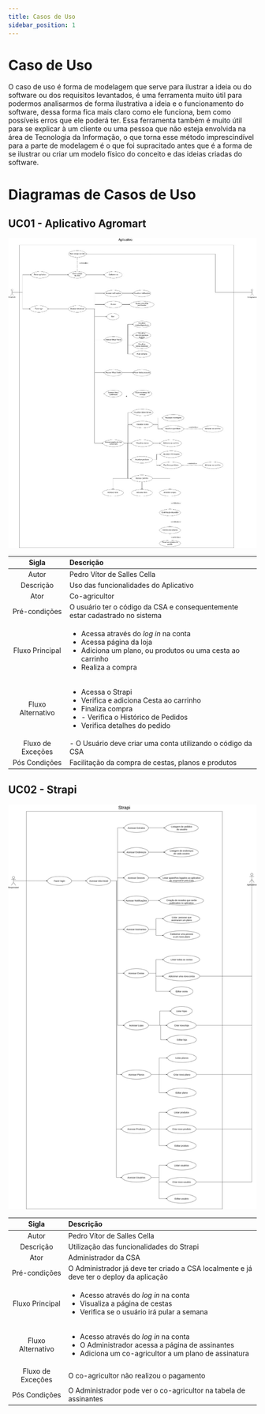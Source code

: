 ```yaml
---
title: Casos de Uso
sidebar_position: 1
---
```


# Caso de Uso

O caso de uso é forma de modelagem que serve para ilustrar a ideia ou do software ou dos requisitos levantados, é uma ferramenta muito útil para podermos analisarmos de forma ilustrativa a ideia e o funcionamento do software, dessa forma fica mais claro como ele funciona, bem como possíveis erros que ele poderá ter. Essa ferramenta também é muito útil para se explicar à um cliente ou uma pessoa que não esteja envolvida na área de Tecnologia da Informação, o que torna esse método imprescindível para a parte de modelagem é o que foi supracitado antes que é a forma de se ilustrar ou criar um modelo físico do conceito e das ideias criadas do software.

# Diagramas de Casos de Uso

## UC01 - Aplicativo Agromart

![Aplicativo](../../static/img/UC_Aplicativo.jpeg)

|Sigla|Descrição|
|:-:|:-|
|Autor|Pedro Vítor de Salles Cella|
|Descrição|Uso das funcionalidades do Aplicativo|
|Ator|Co-agricultor|
|Pré-condições|O usuário ter o código da CSA e consequentemente estar cadastrado no sistema|
|Fluxo Principal|<ul> <li>Acessa através do *log in* na conta</li> <li>Acessa página da loja</li><li>Adiciona um plano, ou produtos ou uma cesta ao carrinho</li><li>Realiza a compra</li></ul> |
|Fluxo Alternativo|<ul> <li>Acessa o Strapi</li> <li>Verifica e adiciona Cesta ao carrinho</li> <li>Finaliza compra</li><li>- Verifica o Histórico de Pedidos</li> <li>Verifica detalhes do pedido</li> </ul> |
|Fluxo de Exceções|- O Usuário deve criar uma conta utilizando o código da CSA |
|Pós Condições|Facilitação da compra de cestas, planos e produtos|

## UC02 - Strapi

![Pedido](../../static/img/UC_Strapi.png)

|Sigla|Descrição|
|:-:|:-|
|Autor|Pedro Vítor de Salles Cella|
|Descrição|Utilização das funcionalidades do Strapi|
|Ator|Administrador da CSA|
|Pré-condições|O Administrador já deve ter criado a CSA localmente e já deve ter o deploy da aplicação|
|Fluxo Principal|<ul><li>Acesso através do *log in* na conta</li><li>Visualiza a página de cestas</li><li>Verifica se o usuário irá pular a semana</li></ul>|
|Fluxo Alternativo|<ul><li>Acesso através do *log in* na conta</li><li>O Administrador acessa a página de assinantes</li><li>Adiciona um co-agricultor a um plano de assinatura</li></ul>|
|Fluxo de Exceções|O co-agricultor não realizou o pagamento|
|Pós Condições|O Administrador pode ver o co-agricultor na tabela de assinantes|